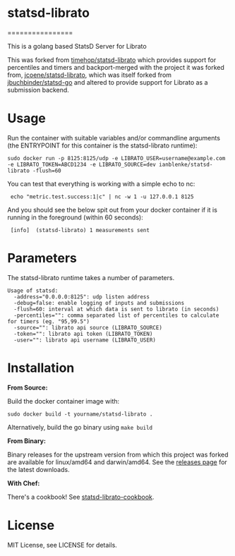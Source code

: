 # statsd-librato
================

This is a golang based StatsD Server for Librato

This was forked from [timehop/statsd-librato](https://github.com/timehop/statsd-librato) which provides support for percentiles and timers and backport-merged with the project it was forked from, [jcoene/statsd-librato](https://github.com/jcocene/statsd-librato),  which was itself forked from [jbuchbinder/statsd-go](https://github.com/jbuchbinder/statsd-go) and altered to provide support for Librato as a submission backend.

# Usage

Run the container with suitable variables and/or commandline arguments (the ENTRYPOINT for this container is the statsd-librato runtime):

    sudo docker run -p 8125:8125/udp -e LIBRATO_USER=username@example.com -e LIBRATO_TOKEN=ABCD1234 -e LIBRATO_SOURCE=dev ianblenke/statsd-librato -flush=60
	    
You can test that everything is working with a simple echo to nc:

     echo "metric.test.success:1|c" | nc -w 1 -u 127.0.0.1 8125

And you should see the below spit out from your docker container if it is running in the foreground (within 60 seconds):

     [info]  (statsd-librato) 1 measurements sent

# Parameters

The statsd-librato runtime takes a number of parameters.

    Usage of statsd:
      -address="0.0.0.0:8125": udp listen address
      -debug=false: enable logging of inputs and submissions
      -flush=60: interval at which data is sent to librato (in seconds)
      -percentiles="": comma separated list of percentiles to calculate for timers (eg. "95,99.5")
      -source="": librato api source (LIBRATO_SOURCE)
      -token="": librato api token (LIBRATO_TOKEN)
      -user="": librato api username (LIBRATO_USER)

# Installation

**From Source:**

Build the docker container image with:

    sudo docker build -t yourname/statsd-librato .

Alternatively, build the go binary using `make build`

**From Binary:**

Binary releases for the upstream version from which this project was forked are available for linux/amd64 and darwin/amd64. See the [releases page](https://github.com/jcoene/statsd-librato/releases) for the latest downloads.

**With Chef:**

There's a cookbook! See [statsd-librato-cookbook](https://github.com/jcoene/statsd-librato-cookbook).

# License

MIT License, see LICENSE for details.
